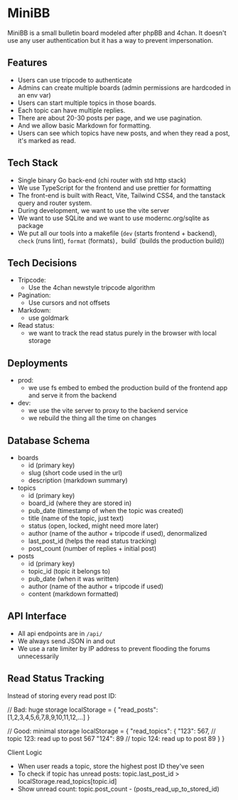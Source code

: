 # MiniBB

MiniBB is a small bulletin board modeled after phpBB and 4chan. It doesn't use any user authentication but it has a way to prevent impersonation.

## Features

* Users can use tripcode to authenticate
* Admins can create multiple boards (admin permissions are hardcoded in an env var)
* Users can start multiple topics in those boards. 
* Each topic can have multiple replies. 
* There are about 20-30 posts per page, and we use pagination. 
* And we allow basic Markdown for formatting.
* Users can see which topics have new posts, and when they read a post, it's marked as read. 

## Tech Stack

* Single binary Go back-end (chi router with std http stack)
* We use TypeScript for the frontend and use prettier for formatting
* The front-end is built with React, Vite, Tailwind CSS4, and the tanstack query and router system.
* During development, we want to use the vite server
* We want to use SQLite and we want to use modernc.org/sqlite as package
* We put all our tools into a makefile (`dev` (starts frontend + backend), `check` (runs lint), `format` (formats)`, `build` (builds the production build))

## Tech Decisions

* Tripcode:
  * Use the 4chan newstyle tripcode algorithm
* Pagination:
  * Use cursors and not offsets
* Markdown:
  * use goldmark
* Read status:
  * we want to track the read status purely in the browser with local storage

## Deployments

* prod:
  * we use fs embed to embed the production build of the frontend app and serve it from the backend
* dev:
  * we use the vite server to proxy to the backend service
  * we rebuild the thing all the time on changes

## Database Schema

* boards
  * id (primary key)
  * slug (short code used in the url)
  * description (markdown summary)
* topics
  * id (primary key)
  * board_id (where they are stored in)
  * pub_date (timestamp of when the topic was created)
  * title (name of the topic, just text)
  * status (open, locked, might need more later)
  * author (name of the author + tripcode if used), denormalized
  * last_post_id (helps the read status tracking)
  * post_count (number of replies + initial post)
* posts
  * id (primary key)
  * topic_id (topic it belongs to)
  * pub_date (when it was written)
  * author (name of the author + tripcode if used)
  * content (markdown formatted)

## API Interface

* All api endpoints are in `/api/`
* We always send JSON in and out
* We use a rate limiter by IP address to prevent flooding the forums unnecessarily

## Read Status Tracking

Instead of storing every read post ID:

// Bad: huge storage
localStorage = {
  "read_posts": [1,2,3,4,5,6,7,8,9,10,11,12,...]
}

// Good: minimal storage
localStorage = {
  "read_topics": {
    "123": 567,  // topic 123: read up to post 567
    "124": 89    // topic 124: read up to post 89
  }
}

Client Logic

- When user reads a topic, store the highest post ID they've seen
- To check if topic has unread posts: topic.last_post_id > localStorage.read_topics[topic.id]
- Show unread count: topic.post_count - (posts_read_up_to_stored_id)
